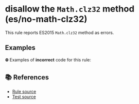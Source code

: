 # disallow the `Math.clz32` method (es/no-math-clz32)

This rule reports ES2015 `Math.clz32` method as errors.

## Examples

⛔ Examples of **incorrect** code for this rule:

<eslint-playground type="bad" code="/*eslint es/no-math-clz32: error */
const n = Math.clz32(value)
" />

## 📚 References

- [Rule source](https://github.com/mysticatea/eslint-plugin-es/blob/v1.3.0/lib/rules/no-math-clz32.js)
- [Test source](https://github.com/mysticatea/eslint-plugin-es/blob/v1.3.0/tests/lib/rules/no-math-clz32.js)
